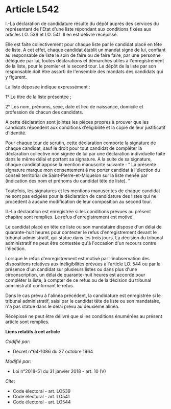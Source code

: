 # Article L542

I.-La déclaration de candidature résulte du dépôt auprès des services du représentant de l'Etat d'une liste répondant aux
conditions fixées aux articles LO. 539 et LO. 541. Il en est délivré récépissé.

Elle est faite collectivement pour chaque liste par le candidat placé en tête de liste. A cet effet, chaque candidat établit
un mandat signé de lui, confiant au responsable de liste le soin de faire ou de faire faire, par une personne déléguée par
lui, toutes déclarations et démarches utiles à l'enregistrement de la liste, pour le premier et le second tour. Le dépôt de
la liste par son responsable doit être assorti de l'ensemble des mandats des candidats qui y figurent.

La liste déposée indique expressément :

1° Le titre de la liste présentée ;

2° Les nom, prénoms, sexe, date et lieu de naissance, domicile et profession de chacun des candidats.

A cette déclaration sont jointes les pièces propres à prouver que les candidats répondent aux conditions d'éligibilité et la
copie de leur justificatif d'identité.

Pour chaque tour de scrutin, cette déclaration comporte la signature de chaque candidat, sauf le droit pour tout candidat de
compléter la déclaration collective non signée de lui par une déclaration individuelle faite dans le même délai et portant sa
signature. A la suite de sa signature, chaque candidat appose la mention manuscrite suivante : “ La présente signature marque
mon consentement à me porter candidat à l'élection du conseil territorial de Saint-Pierre-et-Miquelon sur la liste menée par
(indication des nom et prénoms du candidat tête de liste). ”

Toutefois, les signatures et les mentions manuscrites de chaque candidat ne sont pas exigées pour la déclaration de
candidature des listes qui ne procèdent à aucune modification de leur composition au second tour.

II.-La déclaration est enregistrée si les conditions prévues au présent chapitre sont remplies. Le refus d'enregistrement est
motivé.

Le candidat placé en tête de liste ou son mandataire dispose d'un délai de quarante-huit heures pour contester le refus
d'enregistrement devant le tribunal administratif, qui statue dans les trois jours. La décision du tribunal administratif ne
peut être contestée qu'à l'occasion d'un recours contre l'élection.

Lorsque le refus d'enregistrement est motivé par l'inobservation des dispositions relatives aux inéligibilités prévues à
l'article LO. 544 ou par la présence d'un candidat sur plusieurs listes ou dans plus d'une circonscription, un délai de
quarante-huit heures est accordé pour compléter la liste, à compter de ce refus ou de la décision du tribunal administratif
confirmant le refus.

Dans le cas prévu à l'alinéa précédent, la candidature est enregistrée si le tribunal administratif, saisi par le candidat
tête de liste ou son mandataire, n'a pas statué dans le délai prévu au deuxième alinéa.

Récépissé ne peut être délivré que si les conditions énumérées au présent article sont remplies.

**Liens relatifs à cet article**

_Codifié par_:

  - Décret n°64-1086 du 27 octobre 1964

_Modifié par_:

  - Loi n°2018-51 du 31 janvier 2018 - art. 10 (V)

_Cite_:

  - Code électoral - art. LO539
  - Code électoral - art. LO541
  - Code électoral - art. LO544
